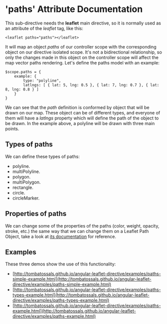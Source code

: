'paths' Attribute Documentation
==================================

This sub-directive needs the **leaflet** main directive, so it is normally used as an attribute of the *leaflet* tag, like this:

```
<leaflet paths="paths"></leaflet>
```

It will map an object _paths_ of our controller scope with the corresponding object on our directive isolated scope. It's not a bidirectional relationship, so only the changes made in this object on the controller scope will affect the map vector paths rendering. Let's define the paths model with an example:

```
$scope.paths = {
    example: {
        type: "polyline",
        latlngs: [ { lat: 5, lng: 0.5 }, { lat: 7, lng: 0.7 }, { lat: 8, lng: 0.8 } ]
    }
}
```

We can see that the _path_ definition is conformed by object that will be drawn on our map. These object can be of different types, and everyone of them will have a _latlngs_ property which will define the path of the object to be drawn. In the example above, a polyline will be drawn with three main points.

Types of paths
--------------
We can define these types of paths:

* polyline.
* multiPolyline.
* polygon.
* multiPolygon.
* rectangle.
* circle.
* circleMarker.

Properties of paths
-------------------
We can change some of the properties of the paths (color, weight, opacity, stroke, etc.) the same way that we can change them on a Leaflet Path Object, take a look at [its documentation](http://leafletjs.com/reference.html#path) for reference.

Examples
--------
These three demos show the use of this functionality:
* [http://tombatossals.github.io/angular-leaflet-directive/examples/paths-simple-example.html](http://tombatossals.github.io/angular-leaflet-directive/examples/paths-simple-example.html)
* [http://tombatossals.github.io/angular-leaflet-directive/examples/paths-types-example.html](http://tombatossals.github.io/angular-leaflet-directive/examples/paths-types-example.html)
* [http://tombatossals.github.io/angular-leaflet-directive/examples/paths-example.html](http://tombatossals.github.io/angular-leaflet-directive/examples/paths-example.html)
